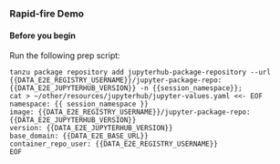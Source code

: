 ### Rapid-fire Demo

#### Before you begin
Run the following prep script:
```execute
tanzu package repository add jupyterhub-package-repository --url {{DATA_E2E_REGISTRY_USERNAME}}/jupyter-package-repo:{{DATA_E2E_JUPYTERHUB_VERSION}} -n {{session_namespace}};
cat > ~/other/resources/jupyterhub/jupyter-values.yaml <<- EOF
namespace: {{ session_namespace }}
image: {{DATA_E2E_REGISTRY_USERNAME}}/jupyter-package-repo:{{DATA_E2E_JUPYTERHUB_VERSION}}
version: {{DATA_E2E_JUPYTERHUB_VERSION}}
base_domain: {{DATA_E2E_BASE_URL}}
container_repo_user: {{DATA_E2E_REGISTRY_USERNAME}}
EOF
```








